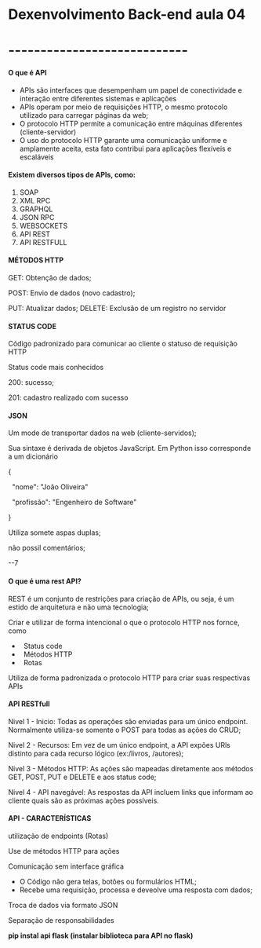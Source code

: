 # Dexenvolvimento Back-end aula 04

# ----------------------------

#### O que é API



* APIs são interfaces que desempenham um papel de conectividade e interação entre diferentes sistemas e aplicações
* APIs operam por meio de requisições HTTP, o mesmo protocolo utilizado para carregar páginas da web;
* O protocolo HTTP permite a comunicação entre máquinas diferentes (cliente-servidor)
* O uso do protocolo HTTP garante uma comunicação uniforme e amplamente aceita, esta fato contribui para aplicações flexíveis e escaláveis



#### Existem diversos tipos de APIs, como:

1. SOAP
2. XML RPC
3. GRAPHQL
4. JSON RPC
5. WEBSOCKETS
6. API REST
7. API RESTFULL





#### MÉTODOS HTTP

GET: Obtenção de dados;

POST: Envio de dados (novo cadastro);

PUT: Atualizar dados;
DELETE: Exclusão de um registro no servidor





#### STATUS CODE

Código padronizado para comunicar ao cliente o statuso de requisição HTTP



Status code mais conhecidos

200: sucesso;

201: cadastro realizado com sucesso





#### JSON

Um mode de transportar dados na web (cliente-servidos);

Sua sintaxe é derivada de objetos JavaScript. Em Python isso corresponde a um dicionário



{

 	"nome": "João Oliveira"

 	"profissão": "Engenheiro de Software"

}



Utiliza somete aspas duplas;

não possil comentários;

--7



#### O que é uma rest API?

REST é um conjunto de restrições para criação de APIs, ou seja, é um estido de arquitetura e não uma tecnologia;

Criar e utilizar de forma intencional o que o protocolo HTTP nos fornce, como

*  	Status code
*  	Métodos HTTP
*  	Rotas

Utiliza de forma padronizada o protocolo HTTP para criar suas respectivas APIs



#### API RESTfull

Nivel 1 - Inicio: Todas as operações são enviadas para um único endpoint. Normalmente utiliza-se somente o POST para todas as ações do CRUD;

Nivel 2 - Recursos: Em vez de um único endpoint, a API expões URls distinto para cada recurso lógico (ex:/livros, /autores);

Nivel 3 - Métodos HTTP: As ações são mapeadas diretamente aos métodos GET, POST, PUT e DELETE e aos status code;

Nivel 4 - API navegável: As respostas da API incluem links que informam ao cliente quais são as próximas ações possíveis.





#### API - CARACTERÍSTICAS

utilização de endpoints (Rotas)

Use de métodos HTTP para ações

Comunicação sem interface gráfica

* O Código não gera telas, botões ou formulários HTML;
* Recebe uma requisição, processa e deveolve uma resposta com dados;

Troca de dados via formato JSON

Separação de responsabilidades







**pip instal api flask (instalar biblioteca para API no flask)**

